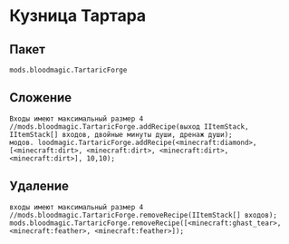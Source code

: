 # Кузница Тартара

## Пакет

`mods.bloodmagic.TartaricForge`

## Сложение

```zenscript
Входы имеют максимальный размер 4
//mods.bloodmagic.TartaricForge.addRecipe(выход IItemStack, IItemStack[] входов, двойные минуты души, дренаж души);
модов. loodmagic.TartaricForge.addRecipe(<minecraft:diamond>,[<minecraft:dirt>, <minecraft:dirt>, <minecraft:dirt>, <minecraft:dirt>], 10,10);
```

## Удаление

```zenscript
входы имеют максимальный размер 4
//mods.bloodmagic.TartaricForge.removeRecipe(IItemStack[] входов);
mods.bloodmagic.TartaricForge.removeRecipe([<minecraft:ghast_tear>,<minecraft:feather>, <minecraft:feather>]);
```